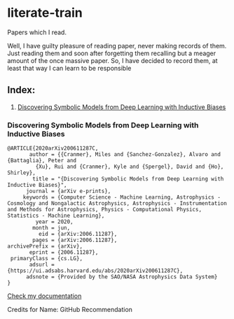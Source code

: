 # literate-train
Papers which I read.

Well, I have guilty pleasure of reading paper, never making records of them. Just reading them and soon after forgetting them recalling but a meager  amount of the once massive paper. So, I have decided to record them, at least that way I can learn to be responsible

## Index:

1. [Discovering Symbolic Models from Deep Learning with Inductive Biases](#discovering-symbolic-models-from-deep-learning-with-inductive-biases)

### Discovering Symbolic Models from Deep Learning with Inductive Biases
```console
@ARTICLE{2020arXiv200611287C,
       author = {{Cranmer}, Miles and {Sanchez-Gonzalez}, Alvaro and {Battaglia}, Peter and
         {Xu}, Rui and {Cranmer}, Kyle and {Spergel}, David and {Ho}, Shirley},
        title = "{Discovering Symbolic Models from Deep Learning with Inductive Biases}",
      journal = {arXiv e-prints},
     keywords = {Computer Science - Machine Learning, Astrophysics - Cosmology and Nongalactic Astrophysics, Astrophysics - Instrumentation and Methods for Astrophysics, Physics - Computational Physics, Statistics - Machine Learning},
         year = 2020,
        month = jun,
          eid = {arXiv:2006.11287},
        pages = {arXiv:2006.11287},
archivePrefix = {arXiv},
       eprint = {2006.11287},
 primaryClass = {cs.LG},
       adsurl = {https://ui.adsabs.harvard.edu/abs/2020arXiv200611287C},
      adsnote = {Provided by the SAO/NASA Astrophysics Data System}
}
```
[Check my documentation]()



Credits for Name: GitHub Recommendation
